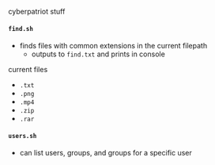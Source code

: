 cyberpatriot stuff

#### `find.sh`
- finds files with common extensions in the current filepath
    - outputs to `find.txt` and prints in console

current files
- `.txt`
- `.png`
- `.mp4`
- `.zip`
- `.rar`

#### `users.sh`
- can list users, groups, and groups for a specific user